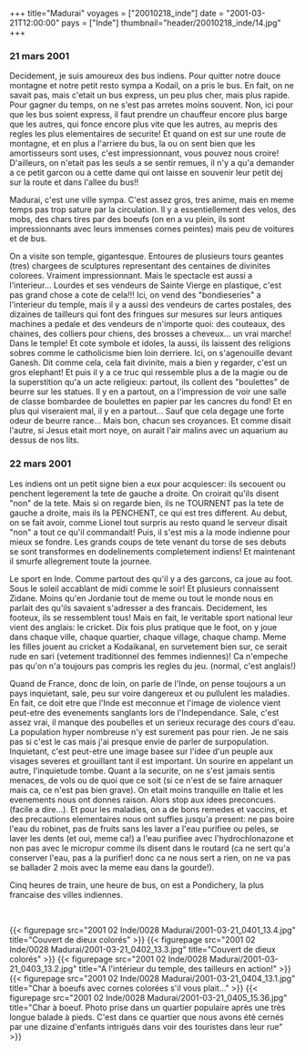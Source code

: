 +++
title="Madurai"
voyages = ["20010218_inde"]
date = "2001-03-21T12:00:00"
pays = ["Inde"]
thumbnail="header/20010218_inde/14.jpg"
+++
### 21 mars 2001

Decidement, je suis amoureux des bus indiens. Pour quitter notre douce montagne 
et notre petit resto sympa a Kodail, on a pris le bus. En fait, on ne savait 
pas, mais c'etait un bus express, un peu plus cher, mais plus rapide. Pour gagner 
du temps, on ne s'est pas arretes moins souvent. Non, ici pour que les bus soient 
express, il faut prendre un chauffeur encore plus barge que les autres, qui 
fonce encore plus vite que les autres, au mepris des regles les plus elementaires 
de securite! Et quand on est sur une route de montagne, et en plus a l'arriere 
du bus, la ou on sent bien que les amortisseurs sont uses, c'est impressionnant, 
vous pouvez nous croire! D'ailleurs, on n'etait pas les seuls a se sentir remues, 
il n'y a qu'a demander a ce petit garcon ou a cette dame qui ont laisse en souvenir 
leur petit dej sur la route et dans l'allee du bus!!

Madurai, c'est une ville sympa. C'est assez gros, tres anime, mais en meme 
temps pas trop sature par la circulation. Il y a essentiellement des velos, 
des mobs, des chars tires par des boeufs (on en a vu plein, ils sont impressionnants 
avec leurs immenses cornes peintes) mais peu de voitures et de bus.

On a visite son temple, gigantesque. Entoures de plusieurs tours geantes (tres) 
chargees de sculptures representant des centaines de divinites colorees. Vraiment 
impressionnant. Mais le spectacle est aussi a l'interieur... Lourdes et ses 
vendeurs de Sainte Vierge en plastique, c'est pas grand chose a cote de cela!!! 
Ici, on vend des "bondieseries" a l'interieur du temple, mais il y a aussi des 
vendeurs de cartes postales, des dizaines de tailleurs qui font des fringues 
sur mesures sur leurs antiques machines a pedale et des vendeurs de n'importe 
quoi: des couteaux, des chaines, des colliers pour chiens, des brosses a cheveux... 
un vrai marche! Dans le temple! Et cote symbole et idoles, la aussi, ils laissent 
des religions sobres comme le catholicisme bien loin derriere. Ici, on s'agenouille 
devant Ganesh. Dit comme cela, cela fait divinite, mais a bien y regarder, c'est 
un gros elephant! Et puis il y a ce truc qui ressemble plus a de la magie ou 
de la superstition qu'a un acte religieux: partout, ils collent des "boulettes" 
de beurre sur les statues. Il y en a partout, on a l'impression de voir une 
salle de classe bombardee de boulettes en papier par les cancres du fond! Et 
en plus qui viseraient mal, il y en a partout... Sauf que cela degage une forte 
odeur de beurre rance... Mais bon, chacun ses croyances. Et comme disait l'autre, 
si Jesus etait mort noye, on aurait l'air malins avec un aquarium au dessus 
de nos lits.

### 22 mars 2001

Les indiens ont un petit signe bien a eux pour acquiescer: ils secouent ou 
penchent legerement la tete de gauche a droite. On croirait qu'ils disent "non" 
de la tete. Mais si on regarde bien, ils ne TOURNENT pas la tete de gauche a 
droite, mais ils la PENCHENT, ce qui est tres different. Au debut, on se fait 
avoir, comme Lionel tout surpris au resto quand le serveur disait "non" a tout 
ce qu'il commandait! Puis, il s'est mis a la mode indienne pour mieux se fondre. 
Les grands coups de tete venant du torse de ses debuts se sont transformes en 
dodelinements completement indiens! Et maintenant il smurfe allegrement toute 
la journee.

Le sport en Inde. Comme partout des qu'il y a des garcons, ca joue au foot. 
Sous le soleil accablant de midi comme le soir! Et plusieurs connaissent Zidane. 
Moins qu'en Jordanie tout de meme ou tout le monde nous en parlait des qu'ils 
savaient s'adresser a des francais. Decidement, les footeux, ils se ressemblent 
tous! Mais en fait, le veritable sport national leur vient des anglais: le cricket. 
Dix fois plus pratique que le foot, on y joue dans chaque ville, chaque quartier, 
chaque village, chaque champ. Meme les filles jouent au cricket a Kodaikanal, 
en survetement bien sur, ce serait rude en sari (vetement traditionnel des femmes 
indiennes)! Ca n'empeche pas qu'on n'a toujours pas compris les regles du jeu. 
(normal, c'est anglais!) 

Quand de France, donc de loin, on parle de l'Inde, on pense toujours a un pays 
inquietant, sale, peu sur voire dangereux et ou pullulent les maladies. En fait, 
ce doit etre que l'Inde est meconnue et l'image de violence vient peut-etre 
des evenements sanglants lors de l'Independance. Sale, c'est assez vrai, il 
manque des poubelles et un serieux recurage des cours d'eau. La population hyper 
nombreuse n'y est surement pas pour rien. Je ne sais pas si c'est le cas mais 
j'ai presque envie de parler de surpopulation. Inquietant, c'est peut-etre une 
image basee sur l'idee d'un peuple aux visages severes et grouillant tant il 
est important. Un sourire en appelant un autre, l'inquietude tombe. Quant a 
la securite, on ne s'est jamais sentis menaces, de vols ou de quoi que ce soit 
(si ce n'est de se faire arnaquer mais ca, ce n'est pas bien grave). On etait 
moins tranquille en Italie et les evenements nous ont donnes raison. Alors stop 
aux idees preconcues. (facile a dire...). Et pour les maladies, on a de bons 
remedes et vaccins, et des precautions elementaires nous ont suffies jusqu'a 
present: ne pas boire l'eau du robinet, pas de fruits sans les laver a l'eau 
purifiee ou peles, se laver les dents (et oui, meme ca!) a l'eau purifiee avec 
l'hydrochlonazone et non pas avec le micropur comme ils disent dans le routard 
(ca ne sert qu'a conserver l'eau, pas a la purifier! donc ca ne nous sert a 
rien, on ne va pas se ballader 2 mois avec la meme eau dans la gourde!). 

Cinq heures de train, une heure de bus, on est a Pondichery, la plus francaise 
des villes indiennes.

&nbsp;


<div id="TOTO">{{< figurepage src="2001 02 Inde/0028 Madurai/2001-03-21_0401_13.4.jpg" title="Couvert de dieux colorés"  >}}
{{< figurepage src="2001 02 Inde/0028 Madurai/2001-03-21_0402_13.3.jpg" title="Couvert de dieux colorés"  >}}
{{< figurepage src="2001 02 Inde/0028 Madurai/2001-03-21_0403_13.2.jpg" title="A l'intérieur du temple, des tailleurs en action!"  >}}
{{< figurepage src="2001 02 Inde/0028 Madurai/2001-03-21_0404_13.1.jpg" title="Char à boeufs avec cornes colorées s'il vous plait..."  >}}
{{< figurepage src="2001 02 Inde/0028 Madurai/2001-03-21_0405_15.36.jpg" title="Char à boeuf. Photo prise dans un quartier populaire après une très longue balade à pieds. C'est dans ce quartier que nous avons été cernés par une dizaine d'enfants intrigués dans voir des touristes dans leur rue"  >}}
</DIV>

